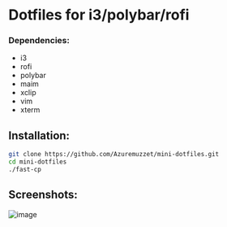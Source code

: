 # Dotfiles for i3/polybar/rofi

### Dependencies:

- i3
- rofi
- polybar
- maim
- xclip
- vim
- xterm

## Installation:

  ```bash
  git clone https://github.com/Azuremuzzet/mini-dotfiles.git
  cd mini-dotfiles
  ./fast-cp
  ```

## Screenshots:

![image](https://github.com/Azuremuzzlekit/images/blob/main/image.png)
